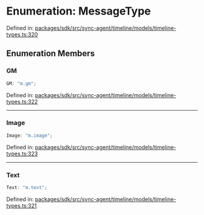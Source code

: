 # Enumeration: MessageType

Defined in: [packages/sdk/src/sync-agent/timeline/models/timeline-types.ts:320](https://github.com/towns-protocol/towns/blob/0db1fd0ac7258e8db8cedfb6183e8eade8284fa1/packages/sdk/src/sync-agent/timeline/models/timeline-types.ts#L320)

## Enumeration Members

### GM

```ts
GM: "m.gm";
```

Defined in: [packages/sdk/src/sync-agent/timeline/models/timeline-types.ts:322](https://github.com/towns-protocol/towns/blob/0db1fd0ac7258e8db8cedfb6183e8eade8284fa1/packages/sdk/src/sync-agent/timeline/models/timeline-types.ts#L322)

***

### Image

```ts
Image: "m.image";
```

Defined in: [packages/sdk/src/sync-agent/timeline/models/timeline-types.ts:323](https://github.com/towns-protocol/towns/blob/0db1fd0ac7258e8db8cedfb6183e8eade8284fa1/packages/sdk/src/sync-agent/timeline/models/timeline-types.ts#L323)

***

### Text

```ts
Text: "m.text";
```

Defined in: [packages/sdk/src/sync-agent/timeline/models/timeline-types.ts:321](https://github.com/towns-protocol/towns/blob/0db1fd0ac7258e8db8cedfb6183e8eade8284fa1/packages/sdk/src/sync-agent/timeline/models/timeline-types.ts#L321)
